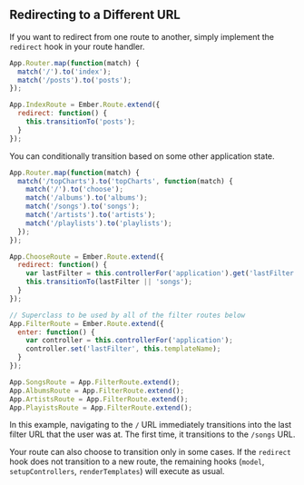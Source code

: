 ## Redirecting to a Different URL

If you want to redirect from one route to another, simply implement the
`redirect` hook in your route handler.

```javascript
App.Router.map(function(match) {
  match('/').to('index');
  match('/posts').to('posts');
});

App.IndexRoute = Ember.Route.extend({
  redirect: function() {
    this.transitionTo('posts');
  }
});
```

You can conditionally transition based on some other application state.

```javascript
App.Router.map(function(match) {
  match('/topCharts').to('topCharts', function(match) {
    match('/').to('choose');
    match('/albums').to('albums');
    match('/songs').to('songs');
    match('/artists').to('artists');
    match('/playlists').to('playlists');
  });
});

App.ChooseRoute = Ember.Route.extend({
  redirect: function() {
    var lastFilter = this.controllerFor('application').get('lastFilter');
    this.transitionTo(lastFilter || 'songs');
  }
});

// Superclass to be used by all of the filter routes below
App.FilterRoute = Ember.Route.extend({
  enter: function() {
    var controller = this.controllerFor('application');
    controller.set('lastFilter', this.templateName);
  }
});

App.SongsRoute = App.FilterRoute.extend();
App.AlbumsRoute = App.FilterRoute.extend();
App.ArtistsRoute = App.FilterRoute.extend();
App.PlayistsRoute = App.FilterRoute.extend();
```

In this example, navigating to the `/` URL immediately transitions into
the last filter URL that the user was at. The first time, it transitions
to the `/songs` URL.

Your route can also choose to transition only in some cases. If the
`redirect` hook does not transition to a new route, the remaining hooks
(`model`, `setupControllers`, `renderTemplates`) will execute as usual.
